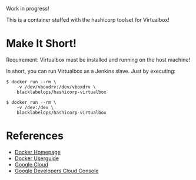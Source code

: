 Work in progress!

This is a container stuffed with the hashicorp toolset for Virtualbox!

# Make It Short!

Requirement: Virtualbox must be installed and running on the host machine!

In short, you can run Virtualbox as a Jenkins slave. Just by executing:

~~~~
$ docker run --rm \
    -v /dev/vboxdrv:/dev/vboxdrv \
    blacklabelops/hashicorp-virtualbox
~~~~

~~~~
$ docker run --rm \
    -v /dev:/dev \
    blacklabelops/hashicorp-virtualbox
~~~~

# References

* [Docker Homepage](https://www.docker.com/)
* [Docker Userguide](https://docs.docker.com/userguide/)
* [Google Cloud](https://cloud.google.com/)
* [Google Developers Cloud Console](https://console.developers.google.com/project)
